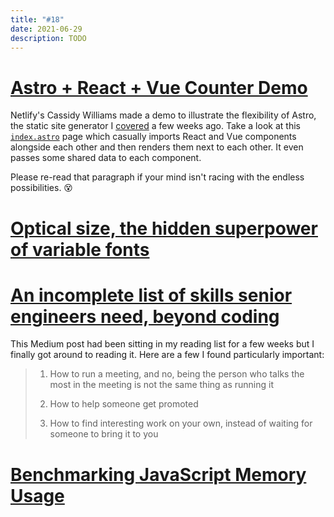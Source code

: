 ```yaml
---
title: "#18"
date: 2021-06-29
description: TODO
---
```

# [Astro + React + Vue Counter Demo](https://github.com/cassidoo/astro-react-vue-demo)

Netlify's Cassidy Williams made a demo to illustrate the flexibility of Astro, the static site generator I [covered](https://mturco.com/reading-list/16#introducing-astro-ship-less-javascript) a few weeks ago. Take a look at this [`index.astro`](https://github.com/cassidoo/astro-react-vue-demo/blob/main/src/pages/index.astro) page which casually imports React and Vue components alongside each other and then renders them next to each other. It even passes some shared data to each component. 

Please re-read that paragraph if your mind isn't racing with the endless possibilities. 😵

# [Optical size, the hidden superpower of variable fonts](https://pixelambacht.nl/2021/optical-size-hidden-superpower/)

# [An incomplete list of skills senior engineers need, beyond coding](https://skamille.medium.com/an-incomplete-list-of-skills-senior-engineers-need-beyond-coding-8ed4a521b29f)

This Medium post had been sitting in my reading list for a few weeks but I finally got around to reading it. Here are a few I found particularly important:

> 1. How to run a meeting, and no, being the person who talks the most in the meeting is not the same thing as running it
> 
> 19. How to help someone get promoted
>
> 21. How to find interesting work on your own, instead of waiting for someone to bring it to you

# [Benchmarking JavaScript Memory Usage](https://blog.webpagetest.org/posts/benchmarking-javascript-memory-usage/)
